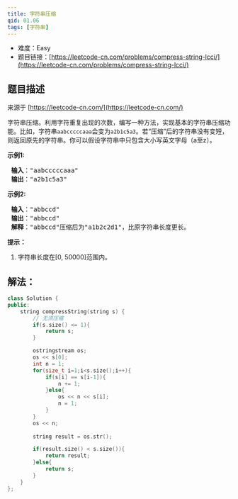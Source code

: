 ```yaml
---
title: 字符串压缩
qid: 01.06
tags: [字符串]
---
```



- 难度：Easy
- 题目链接：[https://leetcode-cn.com/problems/compress-string-lcci/](https://leetcode-cn.com/problems/compress-string-lcci/)


## 题目描述

来源于 [https://leetcode-cn.com/](https://leetcode-cn.com/)

<p>字符串压缩。利用字符重复出现的次数，编写一种方法，实现基本的字符串压缩功能。比如，字符串<code>aabcccccaaa</code>会变为<code>a2b1c5a3</code>。若“压缩”后的字符串没有变短，则返回原先的字符串。你可以假设字符串中只包含大小写英文字母（a至z）。</p>

<p> <strong>示例1:</strong></p>

<pre>
<strong> 输入</strong>："aabcccccaaa"
<strong> 输出</strong>："a2b1c5a3"
</pre>

<p> <strong>示例2:</strong></p>

<pre>
<strong> 输入</strong>："abbccd"
<strong> 输出</strong>："abbccd"
<strong> 解释</strong>："abbccd"压缩后为"a1b2c2d1"，比原字符串长度更长。
</pre>

<p><strong>提示：</strong></p>

<ol>
<li>字符串长度在[0, 50000]范围内。</li>
</ol>


## 解法：

```c++
class Solution {
public:
    string compressString(string s) {
        // 无须压缩
        if(s.size() <= 1){
            return s;
        }

        ostringstream os;
        os << s[0];
        int n = 1;
        for(size_t i=1;i<s.size();i++){
            if(s[i] == s[i-1]){
                n += 1;
            }else{
                os << n << s[i];
                n = 1;
            }
        }
        os << n;
        
        string result = os.str();

        if(result.size() < s.size()){
            return result;
        }else{
            return s;
        }
    }
};
```